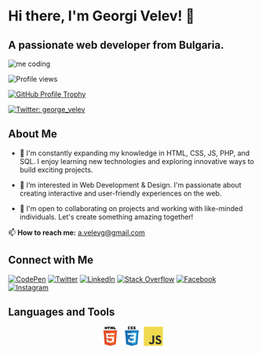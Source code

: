 # Hi there, I'm Georgi Velev! 👋
## A passionate web developer from Bulgaria.

![me coding](https://camo.githubusercontent.com/cae12fddd9d6982901d82580bdf321d81fb299141098ca1c2d4891870827bf17/68747470733a2f2f6d69726f2e6d656469756d2e636f6d2f6d61782f313336302f302a37513379765349765f7430696f4a2d5a2e676966)

![Profile views](https://komarev.com/ghpvc/?username=velevg&label=Profile%20views&color=0e75b6&style=flat)

[![GitHub Profile Trophy](https://github-profile-trophy.vercel.app/?username=velevg)](https://github.com/ryo-ma/github-profile-trophy)

[![Twitter: george_velev](https://img.shields.io/twitter/follow/george_velev?logo=twitter&style=for-the-badge)](https://twitter.com/george_velev)

## About Me

- 🌱 I'm constantly expanding my knowledge in HTML, CSS, JS, PHP, and SQL. I enjoy learning new technologies and exploring innovative ways to build exciting projects.

- 👀 I’m interested in Web Development & Design. I'm passionate about creating interactive and user-friendly experiences on the web.

- 💞️ I'm open to collaborating on projects and working with like-minded individuals. Let's create something amazing together!

📫 **How to reach me:** [a.velevg@gmail.com](mailto:a.velevg@gmail.com)

## Connect with Me

[![CodePen](https://raw.githubusercontent.com/rahuldkjain/github-profile-readme-generator/master/src/images/icons/Social/codepen.svg)](https://codepen.io/velevg)
[![Twitter](https://raw.githubusercontent.com/rahuldkjain/github-profile-readme-generator/master/src/images/icons/Social/twitter.svg)](https://twitter.com/george_velev)
[![LinkedIn](https://raw.githubusercontent.com/rahuldkjain/github-profile-readme-generator/master/src/images/icons/Social/linked-in-alt.svg)](https://linkedin.com/in/velevg)
[![Stack Overflow](https://raw.githubusercontent.com/rahuldkjain/github-profile-readme-generator/master/src/images/icons/Social/stack-overflow.svg)](https://stackoverflow.com/users/19324082)
[![Facebook](https://raw.githubusercontent.com/rahuldkjain/github-profile-readme-generator/master/src/images/icons/Social/facebook.svg)](https://fb.com/georgi.velev.18)
[![Instagram](https://raw.githubusercontent.com/rahuldkjain/github-profile-readme-generator/master/src/images/icons/Social/instagram.svg)](https://instagram.com/_velev.g)

## Languages and Tools

<p align="center">
  <img src="https://raw.githubusercontent.com/devicons/devicon/master/icons/html5/html5-original-wordmark.svg" alt="HTML5" width="40" height="40"/>
  <img src="https://raw.githubusercontent.com/devicons/devicon/master/icons/css3/css3-original-wordmark.svg" alt="CSS3" width="40" height="40"/>
  <img src="https://raw.githubusercontent.com/devicons/devicon/master/icons/javascript/javascript-original.svg" alt="JS" width="40" height="40" />
